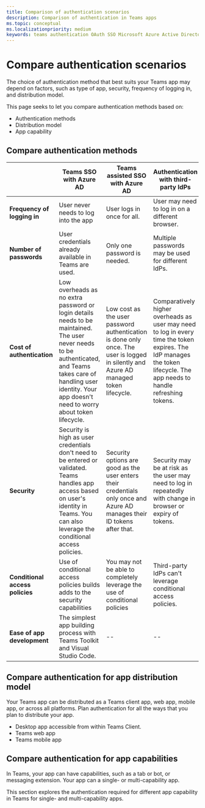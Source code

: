 ```yaml
---
title: Comparison of authentication scenarios
description: Comparison of authentication in Teams apps
ms.topic: conceptual
ms.localizationpriority: medium
keywords: teams authentication OAuth SSO Microsoft Azure Active Directory (Azure AD) app scenarios
---
```


# Compare authentication scenarios

The choice of authentication method that best suits your Teams app may depend on factors, such as type of app, security, frequency of logging in, and distribution model.

This page seeks to let you compare authentication methods based on:

- Authentication methods
- Distribution model
- App capability

## Compare authentication methods

| &nbsp; | Teams SSO with Azure AD | Teams assisted SSO with Azure AD | Authentication with third-party IdPs |
| --- | --- | --- | --- |
| **Frequency of logging in** | User never needs to log into the app | User logs in once for all. | User may need to log in on a different browser. |
| **Number of passwords** | User credentials already available in Teams are used. | Only one password is needed. | Multiple passwords may be used for different IdPs. |
| **Cost of authentication** | Low overheads as no extra password or login details needs to be maintained. The user never needs to be authenticated, and Teams takes care of handling user identity. Your app doesn't need to worry about token lifecycle. | Low cost as the user password authentication is done only once. The user is logged in silently and Azure AD managed token lifecycle. | Comparatively higher overheads as user may need to log in every time the token expires. The IdP manages the token lifecycle. The app needs to handle refreshing tokens. |
| **Security** | Security is high as user credentials don't need to be entered or validated. Teams handles app access based on user's identity in Teams. You can also leverage the conditional access policies.  | Security options are good as the user enters their credentials only once and Azure AD manages their ID tokens after that. | Security may be at risk as the user may need to log in repeatedly with change in browser or expiry of tokens. |
| **Conditional access policies** | Use of conditional access policies builds adds to the security capabilities  | You may not be able to completely leverage the use of conditional policies | Third-party IdPs can't leverage conditional access policies. |
| **Ease of app development** | The simplest app building process with Teams Toolkit and Visual Studio Code. | -- | -- |

## Compare authentication for app distribution model

Your Teams app can be distributed as a Teams client app, web app, mobile app, or across all platforms. Plan authentication for all the ways that you plan to distribute your app.

- Desktop app accessible from within Teams Client.
- Teams web app
- Teams mobile app

## Compare authentication for app capabilities

In Teams, your app can have capabilities, such as a tab or bot, or messaging extension. Your app can a single- or multi-capability app.

This section explores the authentication required for different app capability in Teams for single- and multi-capability apps.
